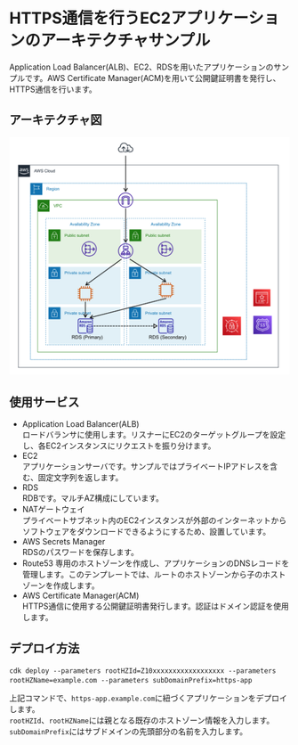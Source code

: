 # HTTPS通信を行うEC2アプリケーションのアーキテクチャサンプル
Application Load Balancer(ALB)、EC2、RDSを用いたアプリケーションのサンプルです。AWS Certificate Manager(ACM)を用いて公開鍵証明書を発行し、HTTPS通信を行います。

## アーキテクチャ図
![](./architecture.png)

## 使用サービス
* Application Load Balancer(ALB)  
ロードバランサに使用します。リスナーにEC2のターゲットグループを設定し、各EC2インスタンスにリクエストを振り分けます。
* EC2  
アプリケーションサーバです。サンプルではプライベートIPアドレスを含む、固定文字列を返します。
* RDS  
RDBです。マルチAZ構成にしています。
* NATゲートウェイ  
プライベートサブネット内のEC2インスタンスが外部のインターネットからソフトウェアをダウンロードできるようにするため、設置しています。
* AWS Secrets Manager  
RDSのパスワードを保存します。
* Route53
専用のホストゾーンを作成し、アプリケーションのDNSレコードを管理します。このテンプレートでは、ルートのホストゾーンから子のホストゾーンを作成します。
* AWS Certificate Manager(ACM)  
HTTPS通信に使用する公開鍵証明書発行します。認証はドメイン認証を使用します。

## デプロイ方法
`cdk deploy --parameters rootHZId=Z10xxxxxxxxxxxxxxxxxx --parameters rootHZName=example.com --parameters subDomainPrefix=https-app`

上記コマンドで、`https-app.example.com`に紐づくアプリケーションをデプロイします。  
`rootHZId`、`rootHZName`には親となる既存のホストゾーン情報を入力します。`subDomainPrefix`にはサブドメインの先頭部分の名前を入力します。
